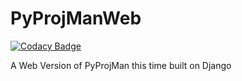 # PyProjManWeb

[![Codacy Badge](https://api.codacy.com/project/badge/Grade/bcbe43f77a64466e89ecb0d458e0fa7d)](https://www.codacy.com/app/aawadall/PyProjManWeb?utm_source=github.com&utm_medium=referral&utm_content=aawadall/PyProjManWeb&utm_campaign=badger)

A Web Version of PyProjMan this time built on Django
